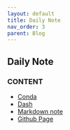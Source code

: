 ```yaml
---
layout: default
title: Daily Note
nav_order: 3
parent: Blog
---
```


## Daily Note

### CONTENT
- [Conda](./ID20200112a.html)
- [Dash](./ID20200112b.html)
- [Markdown note](./ID20200110.html)
- [Github Page](./ID20200121.html)

